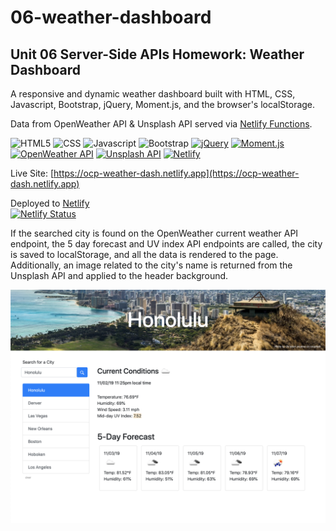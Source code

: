 # 06-weather-dashboard
## Unit 06 Server-Side APIs Homework: Weather Dashboard

A responsive and dynamic weather dashboard built with HTML, CSS, Javascript, Bootstrap, jQuery, Moment.js, and the browser's localStorage.

Data from OpenWeather API & Unsplash API served via [Netlify Functions](https://www.netlify.com/products/functions/).

![HTML5](https://img.shields.io/badge/HTML5-orange)
![CSS](https://img.shields.io/badge/CSS-blue)
![Javascript](https://img.shields.io/badge/Javascript-yellow)
![Bootstrap](https://img.shields.io/badge/Bootstrap-purple)
[![jQuery](https://img.shields.io/badge/jQuery-blue)](https://jquery.com/)
[![Moment.js](https://img.shields.io/badge/Moment.js-green)](https://momentjs.com/)
[![OpenWeather API](https://img.shields.io/badge/OpenWeather%20API-orange)](https://openweathermap.org/api)
[![Unsplash API](https://img.shields.io/badge/Unsplash%20API-black)](https://unsplash.com/documentation)
[![Netlify](https://img.shields.io/badge/Netlify-blue)](https://www.netlify.com/)

Live Site: [https://ocp-weather-dash.netlify.app](https://ocp-weather-dash.netlify.app) 

Deployed to [Netlify](https://www.netlify.com/)  
[![Netlify Status](https://api.netlify.com/api/v1/badges/65770d23-e1a6-4f20-aa22-0d96851ec85f/deploy-status)](https://app.netlify.com/sites/ocp-weather-dash/deploys)

If the searched city is found on the OpenWeather current weather API endpoint, the 5 day forecast and UV index API endpoints are called, the city is saved to localStorage, and all the data is rendered to the page. Additionally, an image related to the city's name is returned from the Unsplash API and applied to the header background.

![Screenshot](client/assets/06-weather-dashboard.png)
